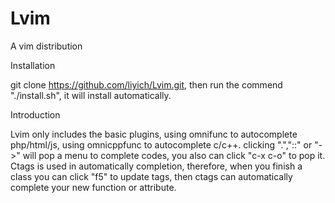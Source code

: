  # Lvim
A vim distribution

Installation

git clone https://github.com/liyich/Lvim.git, then run the commend "./install.sh", it will install automatically.

Introduction

Lvim only includes the basic plugins, using omnifunc to autocomplete php/html/js, using omnicppfunc to autocomplete c/c++. clicking ".","::" or "->" will pop a menu to complete codes, you also can click "c-x c-o" to pop it. Ctags is used in automatically completion, therefore, when you finish a class you can click "f5" to update tags, then ctags can automatically complete your new function or attribute.  
